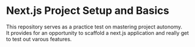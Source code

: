 # Next.js Project Setup and Basics

This repository serves as a practice test on mastering project autonomy.  
It provides for an opportunity to scaffold a next.js application and really get to test out varous features.  

